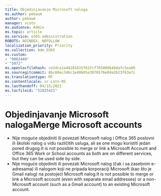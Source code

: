 ```yaml
---
title: Objedinjavanje Microsoft naloga
ms.author: pebaum
author: pebaum
manager: scotv
ms.audience: Admin
ms.topic: article
ms.service: o365-administration
ROBOTS: NOINDEX, NOFOLLOW
localization_priority: Priority
ms.collection: Adm_O365
ms.custom:
- "9002448"
- "5072"
ms.openlocfilehash: ce2dca1ad4281615f61fcf76580864bdafc5ea06
ms.sourcegitcommit: 8bc60ec34bc1e40685e3976576e04a2623f63a7c
ms.translationtype: MT
ms.contentlocale: sr-Latn-RS
ms.lasthandoff: 04/15/2021
ms.locfileid: "51825421"
---
```

# <a name="merge-microsoft-accounts"></a><span data-ttu-id="632cb-102">Objedinjavanje Microsoft naloga</span><span class="sxs-lookup"><span data-stu-id="632cb-102">Merge Microsoft accounts</span></span>

- <span data-ttu-id="632cb-103">Nije moguće objediniti ili povezati Microsoft nalog i Office 365 poslovni ili školski nalog u vidu različitih usluga, ali se one mogu koristiti jedan pored drugog.</span><span class="sxs-lookup"><span data-stu-id="632cb-103">It is not possible to merge or link a Microsoft Account and Office 365 Work or School accounts as both are on different services, but they can be used side by side.</span></span>
- <span data-ttu-id="632cb-104">Nije moguće objediniti ili povezati Microsoft nalog (čak i sa zasebnim e-adresama) ili nalogom koji ne pripada korporaciji Microsoft (kao što je Gmail nalog) na postojeći Microsoft nalog.</span><span class="sxs-lookup"><span data-stu-id="632cb-104">It is not possible to merge or link a Microsoft account (even with separate email addresses) or a non-Microsoft account (such as a Gmail account) to an existing Microsoft account.</span></span>
